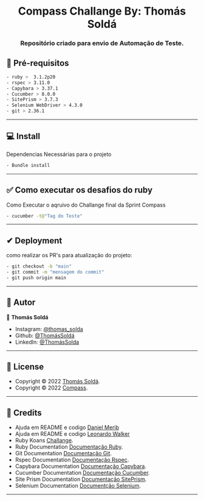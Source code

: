 <h1 align="center">Compass Challange By: Thomás Soldá</h1>
<h3 align="center">Repositório criado para envio de Automação de Teste.</h3>


## 🔑  Pré-requisitos

```sh
- ruby >  3.1.2p20
- rspec > 3.11.0
- Capybara > 3.37.1
- Cucumber > 8.0.0
- SitePrism > 3.7.3
- Selenium WebDriver > 4.3.0
- git > 2.36.1
```
***
## 💻 Install 
 Dependencias Necessárias para o projeto 

```sh
- Bundle install
```
***
## ✅  Como executar os desafios do ruby
Como Executar o aqruivo do Challange final da Sprint Compass

```sh
- cucumber -t@"Tag do Teste"
```

***
## ✔ Deployment 
 como realizar os PR's para atualização do projeto:
```sh
- git checkout -b "main"
- git commit -m "mensagem do commit"
- git push origin main
```
***
## 👤 Autor 

👤 **Thomás Soldá**

* Instagram: [@thomas_solda](https://www.instagram.com/thomas_solda/)
* Github: [@ThomásSoldá](https://github.com/ThomasTSolda)
* LinkedIn: [@ThomásSolda](https://www.linkedin.com/in/thom%C3%A1s-sold%C3%A1-977668228/)

***
## 💼 License

* Copyright © 2022 [Thomás Soldá](https://github.com/ThomasTSolda).<br />
* Copyright © 2022 [Compass](https://compass.uol/).<br /> 
***
## 📎 Credits
* Ajuda em README e codigo [Daniel Merib](http://github.com/ypek)
* Ajuda em README e codigo [Leonardo Walker](http://github.com/leonardo-walker)
* Ruby Koans [Challange](http://rubykoans.com/).<br />
* Ruby Documentation [Documentação Ruby](https://www.ruby-lang.org/pt/documentation/).<br />
* Git Documentation [Documentação Git](https://git-scm.com/doc).<br />
* Rspec Documentation [Documentação Rspec](https://rspec.info/documentation/).<br />
* Capybara Documentation [Documentação Capybara](https://rubydoc.info/github/jnicklas/capybara).<br />
* Cucumber Documentation [Documentação Cucumber](https://cucumber.io/docs/cucumber/).<br />
* Site Prism Documentation [Documentação SitePrism](https://www.rubydoc.info/gems/site_prism/frames).<br />
* Selenium Documentation [Documentção Selenium](https://www.selenium.dev/selenium/docs/api/py/api.html).<br />
***
